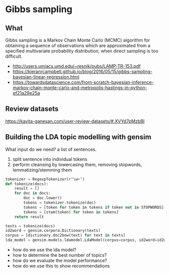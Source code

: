 # Gibbs sampling

## What

Gibbs sampling is a Markov Chain Monte Carlo (MCMC) algorithm for obtaining a sequence of observations which are approximated from a specified multivariate probability distribution, when direct sampling is too difficult.

- http://users.umiacs.umd.edu/~resnik/pubs/LAMP-TR-153.pdf
- https://kieranrcampbell.github.io/blog/2016/05/15/gibbs-sampling-bayesian-linear-regression.html
- https://towardsdatascience.com/from-scratch-bayesian-inference-markov-chain-monte-carlo-and-metropolis-hastings-in-python-ef21a29e25a


## Review datasets

https://kavita-ganesan.com/user-review-datasets/#.XVYd7pMzbBI

## Building the LDA topic modelling with gensim

What input do we need? a list of sentences.

1. split sentence into individual tokens
2. perform cleansing by lowercasing them, removing stopwords, lemmatizing/stemming them

```python
tokenizer = RegexpTokenizer(r’\w+’)
def tokenize(docs):
	result = []
	for doc in docs:
		doc = doc.lower()
		tokens = tokenizer.tokenize(doc)
		tokens = [token for token in tokens if token not in STOPWORDS]
		tokens = [stem(token) for token in tokens]
	return result

texts = tokenize(docs)
id2word = gensim.corpora.Dictionary(texts)
corpus = [dictionary.doc2bow(text) for text in texts]
lda_model = gensim.models.ldamodel.LdaModel(corpus=corpus, id2word=id2word, num_topics=5)
```
- how do we use the lda model?
- how to determine the best number of topics?
- how do we evaluate the model performance? 
- how do we use this to show recommendations

